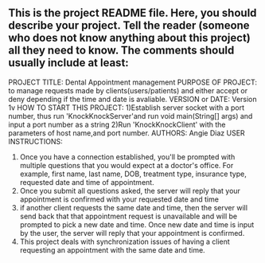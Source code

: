 This is the project README file. Here, you should describe your project.
Tell the reader (someone who does not know anything about this project)
all they need to know. The comments should usually include at least:
------------------------------------------------------------------------

PROJECT TITLE: Dental Appointment management
PURPOSE OF PROJECT: to manage requests made by clients(users/patients) and either accept or deny depending if the time and date is avaliable.
VERSION or DATE: Version 1v
HOW TO START THIS PROJECT: 1)Establish server socket with a port number, thus run 'KnockKnockServer'and run void main(String[] args) and input a port number as a string
2)Run 'KnockKnockClient' with the parameters of host name,and port number.
AUTHORS: Angie Diaz
USER INSTRUCTIONS:
1. Once you have a connection established, you'll be prompted with multiple questions that you would expect at a doctor's office. For example, first name, last name, DOB, 
treatment type, insurance type, requested date and time of appointment. 
2. Once you submit all questions asked, the server will reply that your appointment is confirmed with your requested date and time 
3. if another client requests the same date and time, then the server will send back that that appointment request is unavailable and will be prompted to pick a new date
and time. Once new date and time is input by the user, the server will reply that your appointment is confirmed. 
4. This project deals with synchronization issues of having a client requesting an appointment with the same date and time. 


